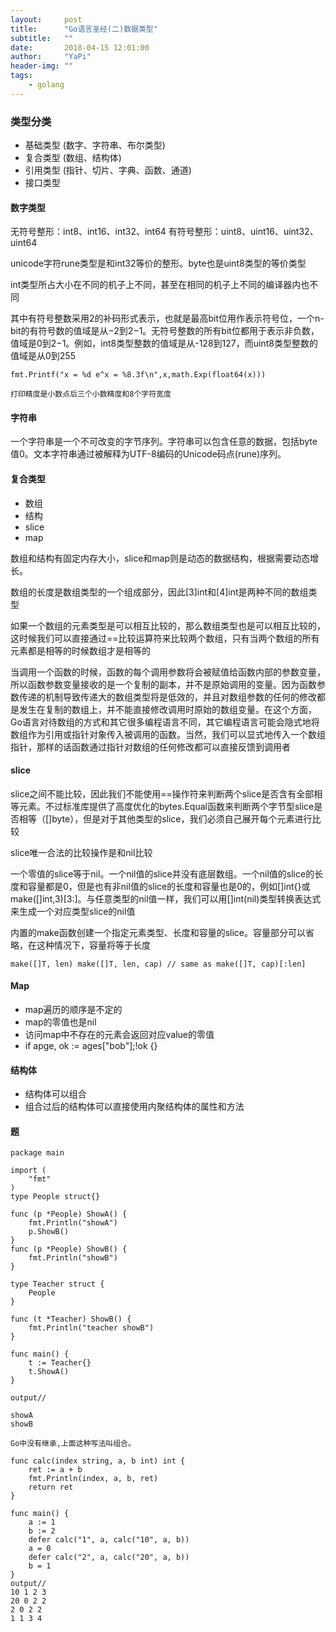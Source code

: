 ```yaml
---
layout:     post
title:      "Go语言圣经(二)数据类型"
subtitle:   ""
date:       2018-04-15 12:01:00
author:     "YaPi"
header-img: ""
tags:
    - golang
---
```


### 类型分类

- 基础类型 (数字、字符串、布尔类型)
- 复合类型 (数组、结构体)
- 引用类型 (指针、切片、字典、函数、通道)
- 接口类型

#### 数字类型
无符号整形：int8、int16、int32、int64
有符号整形：uint8、uint16、uint32、uint64

unicode字符rune类型是和int32等价的整形。byte也是uint8类型的等价类型

int类型所占大小在不同的机子上不同，甚至在相同的机子上不同的编译器内也不同

其中有符号整数采用2的补码形式表示，也就是最高bit位用作表示符号位，一个n-bit的有符号数的值域是从−2到2−1。无符号整数的所有bit位都用于表示非负数，值域是0到2−1。例如，int8类型整数的值域是从-128到127，而uint8类型整数的值域是从0到255

```
fmt.Printf("x = %d e^x = %8.3f\n",x,math.Exp(float64(x)))

打印精度是小数点后三个小数精度和8个字符宽度

```

#### 字符串
一个字符串是一个不可改变的字节序列。字符串可以包含任意的数据，包括byte值0。文本字符串通过被解释为UTF-8编码的Unicode码点(rune)序列。

#### 复合类型

- 数组
- 结构
- slice
- map

数组和结构有固定内存大小，slice和map则是动态的数据结构，根据需要动态增长。

数组的长度是数组类型的一个组成部分，因此[3]int和[4]int是两种不同的数组类型

如果一个数组的元素类型是可以相互比较的，那么数组类型也是可以相互比较的，这时候我们可以直接通过==比较运算符来比较两个数组，只有当两个数组的所有元素都是相等的时候数组才是相等的

当调用一个函数的时候，函数的每个调用参数将会被赋值给函数内部的参数变量，所以函数参数变量接收的是一个复制的副本，并不是原始调用的变量。因为函数参数传递的机制导致传递大的数组类型将是低效的，并且对数组参数的任何的修改都是发生在复制的数组上，并不能直接修改调用时原始的数组变量。在这个方面，Go语言对待数组的方式和其它很多编程语言不同，其它编程语言可能会隐式地将数组作为引用或指针对象传入被调用的函数。当然，我们可以显式地传入一个数组指针，那样的话函数通过指针对数组的任何修改都可以直接反馈到调用者


#### slice
slice之间不能比较，因此我们不能使用==操作符来判断两个slice是否含有全部相等元素。不过标准库提供了高度优化的bytes.Equal函数来判断两个字节型slice是否相等（[]byte），但是对于其他类型的slice，我们必须自己展开每个元素进行比较


slice唯一合法的比较操作是和nil比较


一个零值的slice等于nil。一个nil值的slice并没有底层数组。一个nil值的slice的长度和容量都是0，但是也有非nil值的slice的长度和容量也是0的，例如[]int{}或make([]int,3)[3:]。与任意类型的nil值一样，我们可以用[]int(nil)类型转换表达式来生成一个对应类型slice的nil值

内置的make函数创建一个指定元素类型、长度和容量的slice。容量部分可以省略，在这种情况下，容量将等于长度

```
make([]T, len) make([]T, len, cap) // same as make([]T, cap)[:len]
```


#### Map

- map遍历的顺序是不定的
- map的零值也是nil
- 访问map中不存在的元素会返回对应value的零值
- if apge, ok := ages["bob"];!ok {}


#### 结构体

- 结构体可以组合
- 组合过后的结构体可以直接使用内聚结构体的属性和方法

#### 题
```
package main

import (
	"fmt"
)
type People struct{}

func (p *People) ShowA() {
	fmt.Println("showA")
	p.ShowB()
}
func (p *People) ShowB() {
	fmt.Println("showB")
}

type Teacher struct {
	People
}

func (t *Teacher) ShowB() {
	fmt.Println("teacher showB")
}

func main() {
	t := Teacher{}
	t.ShowA()
}

output//

showA
showB

Go中没有继承,上面这种写法叫组合。
```


```
func calc(index string, a, b int) int {
    ret := a + b
    fmt.Println(index, a, b, ret)
    return ret
}

func main() {
    a := 1
    b := 2
    defer calc("1", a, calc("10", a, b))
    a = 0
    defer calc("2", a, calc("20", a, b))
    b = 1
}
output//
10 1 2 3
20 0 2 2
2 0 2 2
1 1 3 4
```

